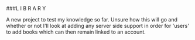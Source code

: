 ###L I B R A R Y

A new project to test my knowledge so far. Unsure how this will go and whether or not I'll look at adding any server side support in order for 'users' to add books which can then remain linked to an account.
